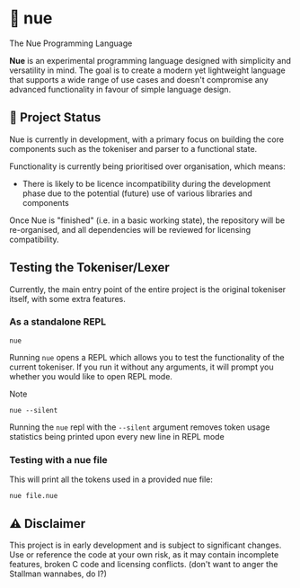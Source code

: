 # 🍑 nue

The Nue Programming Language

**Nue** is an experimental programming language designed with simplicity and versatility in mind. The goal is to create a modern yet lightweight language that supports a wide range of use cases and doesn't compromise any advanced functionality in favour of simple language design.

<!-- [What does nue look like? (coming soon)](./LEARN.md) -->

## 🚦 Project Status

Nue is currently in development, with a primary focus on building the core components such as the tokeniser and parser to a functional state.

Functionality is currently being prioritised over organisation, which means:

- There is likely to be licence incompatibility during the development phase due to the potential (future) use of various libraries and components

Once Nue is "finished" (i.e. in a basic working state), the repository will be re-organised, and all dependencies will be reviewed for licensing compatibility.

## Testing the Tokeniser/Lexer

Currently, the main entry point of the entire project is the original tokeniser itself, with some extra features.

### As a standalone REPL
```shell
nue
```

Running `nue` opens a REPL which allows you to test the functionality of the current tokeniser. If you run it without any arguments, it will prompt you whether you would like to open REPL mode.

> [!NOTE]
>
> ```shell
> nue --silent
> ```
>
> Running the `nue` repl with the `--silent` argument removes token usage statistics being printed upon every new line in REPL mode

### Testing with a nue file
This will print all the tokens used in a provided nue file:
```shell
nue file.nue
```
## ⚠️ Disclaimer

This project is in early development and is subject to significant changes. Use or reference the code at your own risk, as it may contain incomplete features, broken C code and licensing conflicts. (don't want to anger the Stallman wannabes, do I?)
